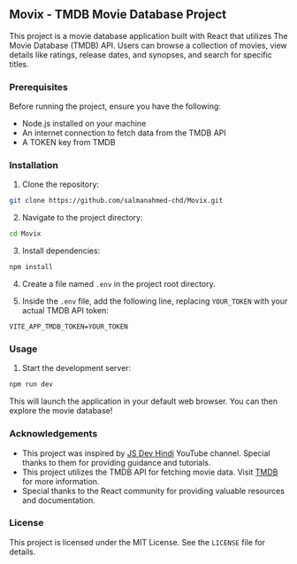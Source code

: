## Movix - TMDB Movie Database Project

This project is a movie database application built with React that utilizes The Movie Database (TMDB) API. Users can browse a collection of movies, view details like ratings, release dates, and synopses, and search for specific titles.

### Prerequisites

Before running the project, ensure you have the following:

-   Node.js installed on your machine
-   An internet connection to fetch data from the TMDB API
-   A TOKEN key from TMDB

### Installation

1. Clone the repository:

```bash
git clone https://github.com/salmanahmed-chd/Movix.git
```

2. Navigate to the project directory:

```bash
cd Movix
```

3. Install dependencies:

```bash
npm install
```

4. Create a file named `.env` in the project root directory.

5. Inside the `.env` file, add the following line, replacing `YOUR_TOKEN` with your actual TMDB API token:

```
VITE_APP_TMDB_TOKEN=YOUR_TOKEN
```

### Usage

1. Start the development server:

```bash
npm run dev
```

This will launch the application in your default web browser. You can then explore the movie database!

### Acknowledgements

- This project was inspired by [JS Dev Hindi](https://www.youtube.com/@jsdevhindi) YouTube channel. Special thanks to them for providing guidance and tutorials.
- This project utilizes the TMDB API for fetching movie data. Visit [TMDB](https://www.themoviedb.org/documentation/api) for more information.
- Special thanks to the React community for providing valuable resources and documentation.

### License

This project is licensed under the MIT License. See the `LICENSE` file for details.
